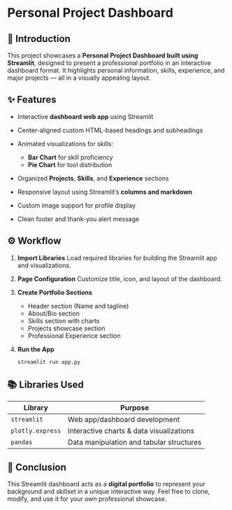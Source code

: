 # **Personal Project Dashboard**

## 📌 **Introduction**

This project showcases a **Personal Project Dashboard built using Streamlit**, designed to present a professional portfolio in an interactive dashboard format. It highlights personal information, skills, experience, and major projects — all in a visually appealing layout.

## ✨ **Features**

* Interactive **dashboard web app** using Streamlit
* Center-aligned custom HTML-based headings and subheadings
* Animated visualizations for skills:

  * **Bar Chart** for skill proficiency
  * **Pie Chart** for tool distribution
* Organized **Projects**, **Skills**, and **Experience** sections
* Responsive layout using Streamlit’s **columns and markdown**
* Custom image support for profile display
* Clean footer and thank-you alert message

## ⚙️ **Workflow**

1. **Import Libraries**
   Load required libraries for building the Streamlit app and visualizations.

2. **Page Configuration**
   Customize title, icon, and layout of the dashboard.

3. **Create Portfolio Sections**

   * Header section (Name and tagline)
   * About/Bio section
   * Skills section with charts
   * Projects showcase section
   * Professional Experience section

4. **Run the App**

   ```bash
   streamlit run app.py
   ```

## 📚 **Libraries Used**

| Library          | Purpose                                  |
| ---------------- | ---------------------------------------- |
| `streamlit`      | Web app/dashboard development            |
| `plotly.express` | Interactive charts & data visualizations |
| `pandas`         | Data manipulation and tabular structures |

## 🏁 **Conclusion**

This Streamlit dashboard acts as a **digital portfolio** to represent your background and skillset in a unique interactive way. Feel free to clone, modify, and use it for your own professional showcase.

